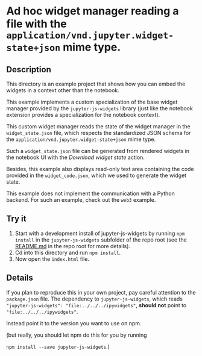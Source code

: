 # Ad hoc widget manager reading a file with the `application/vnd.jupyter.widget-state+json` mime type.

## Description

This directory is an example project that shows how you can embed the widgets in
a context other than the notebook.

This example implements a custom specialization of the base widget manager
provided by the `jupyter-js-widgets` library (just like the notebook extension
provides a specialization for the notebook context).

This custom widget manager reads the state of the widget manager in the
`widget_state.json` file, which respects the standardized JSON schema for the
`application/vnd.jupyter.widget-state+json` mime type.

Such a `widget_state.json` file can be generated from rendered widgets in the
notebook UI with the *Download widget state* action.

Besides, this example also displays read-only text area containing the code
provided in the `widget_code.json`, which we used to generate the widget state.

This example does not implement the communication with a Python backend. For
such an example, check out the `web3` example.

## Try it

1. Start with a development install of jupyter-js-widgets by running
   `npm install` in the `jupyter-js-widgets` subfolder of the repo root
   (see the [README.md](../../../README.md) in the repo root for more details).
2. Cd into this directory and run `npm install`.
3. Now open the `index.html` file.

## Details

If you plan to reproduce this in your own project, pay careful attention to the
`package.json` file. The dependency to `jupyter-js-widgets`, which reads
`"jupyter-js-widgets": "file:../../../ipywidgets"`, **should not** point to
`"file:../../../ipywidgets"`.

Instead point it to the version you want to use on npm.

(but really, you should let npm do this for you by running

`npm install --save jupyter-js-widgets`.)
